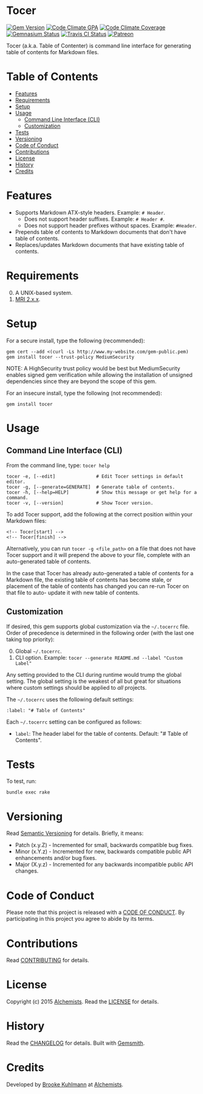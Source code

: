 # Tocer

[![Gem Version](https://badge.fury.io/rb/tocer.svg)](http://badge.fury.io/rb/tocer)
[![Code Climate GPA](https://codeclimate.com/github/bkuhlmann/tocer.svg)](https://codeclimate.com/github/bkuhlmann/tocer)
[![Code Climate Coverage](https://codeclimate.com/github/bkuhlmann/tocer/coverage.svg)](https://codeclimate.com/github/bkuhlmann/tocer)
[![Gemnasium Status](https://gemnasium.com/bkuhlmann/tocer.svg)](https://gemnasium.com/bkuhlmann/tocer)
[![Travis CI Status](https://secure.travis-ci.org/bkuhlmann/tocer.svg)](http://travis-ci.org/bkuhlmann/tocer)
[![Patreon](https://img.shields.io/badge/patreon-donate-brightgreen.svg)](https://www.patreon.com/bkuhlmann)

Tocer (a.k.a. Table of Contenter) is command line interface for generating table of contents for Markdown files.

<!-- Tocer[start]: Auto-generated, don't remove. -->

# Table of Contents

- [Features](#features)
- [Requirements](#requirements)
- [Setup](#setup)
- [Usage](#usage)
  - [Command Line Interface (CLI)](#command-line-interface-cli)
  - [Customization](#customization)
- [Tests](#tests)
- [Versioning](#versioning)
- [Code of Conduct](#code-of-conduct)
- [Contributions](#contributions)
- [License](#license)
- [History](#history)
- [Credits](#credits)

<!-- Tocer[finish]: Auto-generated, don't remove. -->

# Features

- Supports Markdown ATX-style headers. Example: `# Header`.
    - Does not support header suffixes. Example: `# Header #`.
    - Does not support header prefixes without spaces. Example: `#Header`.
- Prepends table of contents to Markdown documents that don't have table of contents.
- Replaces/updates Markdown documents that have existing table of contents.

# Requirements

0. A UNIX-based system.
0. [MRI 2.x.x](http://www.ruby-lang.org).

# Setup

For a secure install, type the following (recommended):

    gem cert --add <(curl -Ls http://www.my-website.com/gem-public.pem)
    gem install tocer --trust-policy MediumSecurity

NOTE: A HighSecurity trust policy would be best but MediumSecurity enables signed gem verification while
allowing the installation of unsigned dependencies since they are beyond the scope of this gem.

For an insecure install, type the following (not recommended):

    gem install tocer

# Usage

## Command Line Interface (CLI)

From the command line, type: `tocer help`

    tocer -e, [--edit]               # Edit Tocer settings in default editor.
    tocer -g, [--generate=GENERATE]  # Generate table of contents.
    tocer -h, [--help=HELP]          # Show this message or get help for a command.
    tocer -v, [--version]            # Show Tocer version.

To add Tocer support, add the following at the correct position within your Markdown files:

```
<!-- Tocer[start] -->
<!-- Tocer[finish] -->
```

Alternatively, you can run `tocer -g <file_path>` on a file that does not have Tocer support and it will prepend the above
to your file, complete with an auto-generated table of contents.

In the case that Tocer has already auto-generated a table of contents for a Markdown file, the existing table of
contents has become stale, or placement of the table of contents has changed you can re-run Tocer on that file to auto-
update it with new table of contents.

## Customization

If desired, this gem supports global customization via the `~/.tocerrc` file. Order of precedence is determined in the
following order (with the last one taking top priority):

0. Global `~/.tocerrc`.
0. CLI option. Example: `tocer --generate README.md --label "Custom Label"`

Any setting provided to the CLI during runtime would trump the global setting. The global setting is the weakest of all
but great for situations where custom settings should be applied to *all* projects.

The `~/.tocerrc` uses the following default settings:

    :label: "# Table of Contents"

Each `~/.tocerrc` setting can be configured as follows:

- `label`: The header label for the table of contents. Default: "# Table of Contents".

# Tests

To test, run:

    bundle exec rake

# Versioning

Read [Semantic Versioning](http://semver.org) for details. Briefly, it means:

- Patch (x.y.Z) - Incremented for small, backwards compatible bug fixes.
- Minor (x.Y.z) - Incremented for new, backwards compatible public API enhancements and/or bug fixes.
- Major (X.y.z) - Incremented for any backwards incompatible public API changes.

# Code of Conduct

Please note that this project is released with a [CODE OF CONDUCT](CODE_OF_CONDUCT.md). By participating in this project
you agree to abide by its terms.

# Contributions

Read [CONTRIBUTING](CONTRIBUTING.md) for details.

# License

Copyright (c) 2015 [Alchemists](https://www.alchemists.io).
Read the [LICENSE](LICENSE.md) for details.

# History

Read the [CHANGELOG](CHANGELOG.md) for details.
Built with [Gemsmith](https://github.com/bkuhlmann/gemsmith).

# Credits

Developed by [Brooke Kuhlmann](https://www.alchemists.io) at [Alchemists](https://www.alchemists.io).

